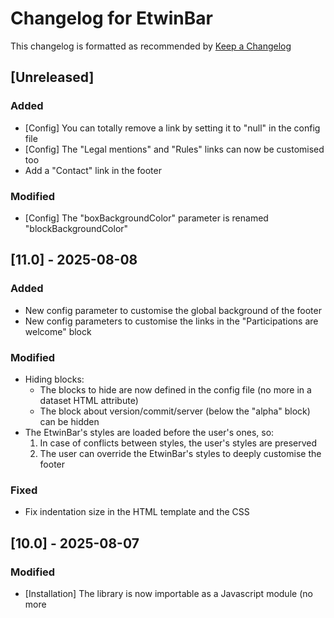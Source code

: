 # Changelog for EtwinBar
This changelog is formatted as recommended by [Keep a Changelog](https://keepachangelog.com/en/1.0.0/)

## [Unreleased]
### Added
- [Config] You can totally remove a link by setting it to "null" in the config file
- [Config] The "Legal mentions" and "Rules" links can now be customised too
- Add a "Contact" link in the footer
### Modified
- [Config] The "boxBackgroundColor" parameter is renamed "blockBackgroundColor"

## [11.0] - 2025-08-08
### Added
- New config parameter to customise the global background of the footer
- New config parameters to customise the links in the "Participations are welcome" block
### Modified
- Hiding blocks:
    - The blocks to hide are now defined in the config file (no more in a dataset HTML attribute)
    - The block about version/commit/server (below the "alpha" block) can be hidden
- The EtwinBar's styles are loaded before the user's ones, so:
    1. In case of conflicts between styles, the user's styles are preserved
    2. The user can override the EtwinBar's styles to deeply customise the footer

### Fixed
- Fix indentation size in the HTML template and the CSS

## [10.0] - 2025-08-07
### Modified
- [Installation] The library is now importable as a Javascript module (no more <script src="etwinBar.js"> in your HTML)
- The "/etwinbar" folder is renamed "/src" (strong convention)
- The entry point of the library is renamed "index.js" (strong convention)
- The demonstration page is moved out of the lib folder for a real world usage

## [9.0] - 2025-08-07
### Modified
- [Installation] The HTML line for inserting the CSS is no more required
- [Installation] The HTML line for inserting the footer is no more required

## [8.0] - 2025-08-06
### Added
- The library can now be installed as an npm module

## [7.0] - 2025-08-05
### Fixed
- [JS] Encapsulate the EtwinBar's functions in a Javascript class to avoid interferences with the user's JS
- [CSS] Remove the last EtwinBar's styles which could have interfered with the user's styles

## [6.0] - 2025-08-02
### Added
- [Customization] The content of the "Staff" and "Thanks" blocks can be modified
### Changed
- [Customization] The styles are now defined in a config file, no more as attributes in the HTML

## [5.0] - 2025-08-01
### Added
-  [Customization] The user can change the styles of the footer (background color, text color...)

### Changed
- Add link to the wiki in the main text block

## [4.0] - 2025-08-01
### Added
- [Customization] The user can hide blocks of his choice

### Changed
- Add the missing links for Alphabounce, Dinocard and Interwheel

## [3.0] - 2025-07-31
### Changed
- Rewording of the texts to make them generic and include all useful links
## [2.0] - 2025-07-30
### Added
- Can insert the full footer of Eternaltwin (with the Piouz logo, "Thanks to" block and "Staff" block)

## [1.1] - 2025-07-30
### Added
- [a11y] Mention that the links open in a new tab

### Changed
- [Perf] Optimized generation for the list of sites

### Security 
- Add rel="noopener" attribute on links opening in a new tab
 
## [1.0] - 2025-07-29
### Added
- EtwinBar can insert an HTML footer containing the list of Eternaltwin's games.
